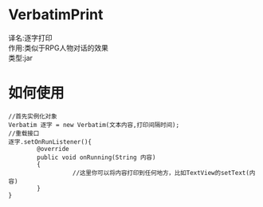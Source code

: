 # VerbatimPrint
译名:逐字打印<br>
作用:类似于RPG人物对话的效果<br>
类型:jar<br>
# 如何使用
`//首先实例化对象`<br>
`Verbatim 逐字 = new Verbatim(文本内容,打印间隔时间);`<br>
`//重载接口`<br>
`逐字.setOnRunListener(){`<br>
`        @override`<br>
`        public void onRunning(String 内容)`<br>
`        {`<br>
`                  //这里你可以将内容打印到任何地方，比如TextView的setText(内容)`<br>
`        }`<br>
`}`<br>
